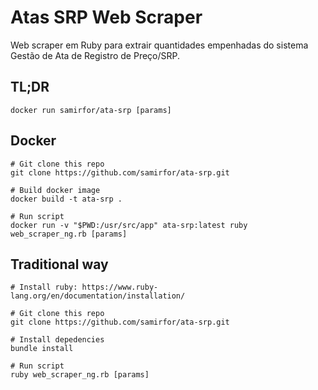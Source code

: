 Atas SRP Web Scraper
==========================

Web scraper em Ruby para extrair quantidades empenhadas do sistema Gestão de Ata de Registro de Preço/SRP.

## TL;DR
```shell
docker run samirfor/ata-srp [params]
```

## Docker
```shell
# Git clone this repo
git clone https://github.com/samirfor/ata-srp.git

# Build docker image
docker build -t ata-srp .

# Run script
docker run -v "$PWD:/usr/src/app" ata-srp:latest ruby web_scraper_ng.rb [params]
```

## Traditional way
```shell
# Install ruby: https://www.ruby-lang.org/en/documentation/installation/

# Git clone this repo
git clone https://github.com/samirfor/ata-srp.git

# Install depedencies
bundle install

# Run script
ruby web_scraper_ng.rb [params]
```

